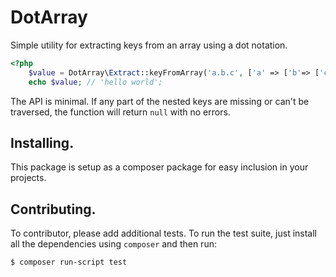 # DotArray

Simple utility for extracting keys from an array using a dot notation.

```php
<?php
    $value = DotArray\Extract::keyFromArray('a.b.c', ['a' => ['b'=> ['c' => 'hello world']]]);
    echo $value; // 'hello world';
```

The API is minimal.  If any part of the nested keys are missing or can't be traversed, the function
will return `null` with no errors.

## Installing.

This package is setup as a composer package for easy inclusion in your projects.

## Contributing.

To contributor, please add additional tests. To run the test suite, just install all the dependencies using
`composer` and then run:

```
$ composer run-script test
```



